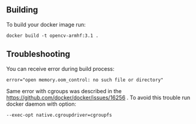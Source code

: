 ## Building
To build your docker image run:
```
docker build -t opencv-armhf:3.1 .
```

## Troubleshooting
You can receive error during build process:
```
error="open memory.oom_control: no such file or directory"
```
Same error with cgroups was described in the https://github.com/docker/docker/issues/16256 .
To avoid this trouble run docker daemon with option:
``` 
--exec-opt native.cgroupdriver=cgroupfs
```
